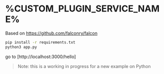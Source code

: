 # %CUSTOM_PLUGIN_SERVICE_NAME%

Based on https://github.com/falconry/falcon

```bash
pip install -r requirements.txt
python3 app.py
```

go to [http://localhost:3000/hello]

>Note: this is a working in progress for a new example on Python
